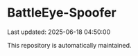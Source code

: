 # BattleEye-Spoofer

Last updated: 2025-06-18 04:50:00

This repository is automatically maintained.
